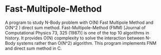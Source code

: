 # Fast-Multipole-Method
A program to study N-Body problem with  O(N) Fast Multipole Method and O(N^2 ) direct sum method.
Fast-Multipole-Method (FMM) [Journal of Computational Physics 73, 325 (1987)] is one of the top 10 algorithms in history.
It provides O(N) copmplexity to solve the interaction between N-Body systems rather than O(N^2) algorithm.
This program implements FNM and direct sum method in C. 
